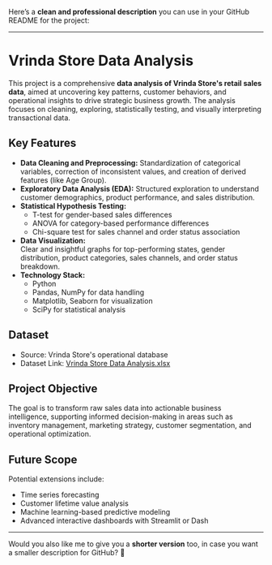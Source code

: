 Here’s a **clean and professional description** you can use in your GitHub README for the project:

---

# Vrinda Store Data Analysis

This project is a comprehensive **data analysis of Vrinda Store's retail sales data**, aimed at uncovering key patterns, customer behaviors, and operational insights to drive strategic business growth. The analysis focuses on cleaning, exploring, statistically testing, and visually interpreting transactional data.

## Key Features
- **Data Cleaning and Preprocessing:** Standardization of categorical variables, correction of inconsistent values, and creation of derived features (like Age Group).
- **Exploratory Data Analysis (EDA):** Structured exploration to understand customer demographics, product performance, and sales distribution.
- **Statistical Hypothesis Testing:**  
  - T-test for gender-based sales differences  
  - ANOVA for category-based performance differences  
  - Chi-square test for sales channel and order status association
- **Data Visualization:**  
  Clear and insightful graphs for top-performing states, gender distribution, product categories, sales channels, and order status breakdown.
- **Technology Stack:**  
  - Python  
  - Pandas, NumPy for data handling  
  - Matplotlib, Seaborn for visualization  
  - SciPy for statistical analysis

## Dataset
- Source: Vrinda Store's operational database
- Dataset Link: [Vrinda Store Data Analysis.xlsx](https://github.com/rishabhnmishra/Excel_Vrinda_Store_Analysis/blob/main/Vrinda%20Store%20Data%20Analysis.xlsx)

## Project Objective
The goal is to transform raw sales data into actionable business intelligence, supporting informed decision-making in areas such as inventory management, marketing strategy, customer segmentation, and operational optimization.

## Future Scope
Potential extensions include:
- Time series forecasting
- Customer lifetime value analysis
- Machine learning-based predictive modeling
- Advanced interactive dashboards with Streamlit or Dash

---

Would you also like me to give you a **shorter version** too, in case you want a smaller description for GitHub? 🚀
